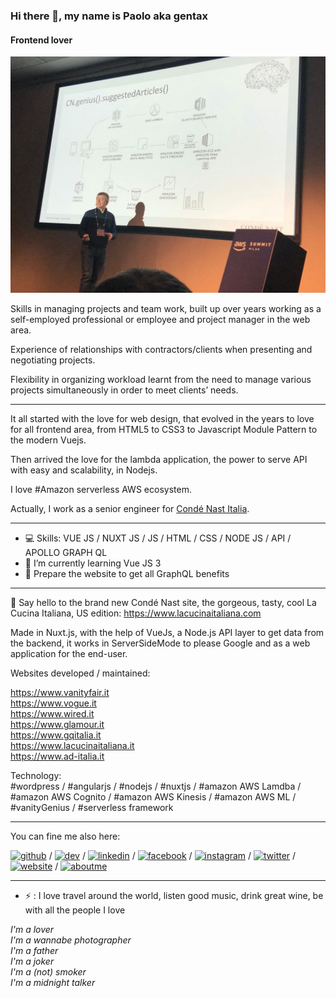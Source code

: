 ### Hi there 👋, my name is Paolo aka gentax
#### Frontend lover
![Frontend lover](https://github.com/gentax/gentax/blob/master/images/aws-summit.jpg?raw=true)

Skills in managing projects and team work, built up over years working as a self-employed professional or employee and project manager in the web area.

Experience of relationships with contractors/clients when presenting and negotiating projects.

Flexibility in organizing workload learnt from the need to manage various projects simultaneously in order to meet clients’ needs.

---

It all started with the love for web design, that evolved in the years to love for all frontend area, from HTML5 to CSS3 to Javascript Module Pattern to the modern Vuejs.

Then arrived the love for the lambda application, the power to serve API with easy and scalability, in Nodejs.

I love #Amazon serverless AWS ecosystem.

Actually, I work as a senior engineer for [Condé Nast Italia](https://www.condenast.it).

--- 

- :computer: Skills: VUE JS / NUXT JS / JS / HTML / CSS / NODE JS / API / APOLLO GRAPH QL 
- 🌱 I’m currently learning Vue JS 3 
- 🌱 Prepare the website to get all GraphQL benefits 

---

🔭 Say hello to the brand new Condé Nast site, the gorgeous, tasty, cool La Cucina Italiana, US edition:
https://www.lacucinaitaliana.com

Made in Nuxt.js, with the help of VueJs, a Node.js API layer to get data from the backend, it works in ServerSideMode to please Google and as a web application for the end-user.

Websites developed / maintained:

https://www.vanityfair.it  
https://www.vogue.it  
https://www.wired.it  
https://www.glamour.it  
https://www.gqitalia.it  
https://www.lacucinaitaliana.it  
https://www.ad-italia.it  

Technology:  
#wordpress / #angularjs / #nodejs / #nuxtjs / #amazon AWS Lamdba / #amazon AWS Cognito / #amazon AWS Kinesis / #amazon AWS ML / #vanityGenius / #serverless framework

---

You can fine me also here:  

[<img src='https://cdn.jsdelivr.net/npm/simple-icons@3.0.1/icons/github.svg' alt='github' height='30'>](https://github.com/gentax) / [<img src='https://cdn.jsdelivr.net/npm/simple-icons@3.0.1/icons/dev-dot-to.svg' alt='dev' height='30'>](https://dev.to/gentax) / [<img src='https://cdn.jsdelivr.net/npm/simple-icons@3.0.1/icons/linkedin.svg' alt='linkedin' height='30'>](https://www.linkedin.com/in/paologenta/) / [<img src='https://cdn.jsdelivr.net/npm/simple-icons@3.0.1/icons/facebook.svg' alt='facebook' height='30'>](https://www.facebook.com/gentax) / [<img src='https://cdn.jsdelivr.net/npm/simple-icons@3.0.1/icons/instagram.svg' alt='instagram' height='30'>](https://www.instagram.com/paologentax/) / [<img src='https://cdn.jsdelivr.net/npm/simple-icons@3.0.1/icons/twitter.svg' alt='twitter' height='30'>](https://twitter.com/gentax) / [<img src='https://cdn.jsdelivr.net/npm/simple-icons@3.0.1/icons/icloud.svg' alt='website' height='30'>](http://www.gentax.it) / [<img src='https://cdn.jsdelivr.net/npm/simple-icons@3.0.1/icons/about-dot-me.svg' alt='aboutme' height='30'>](https://about.me/paologenta/)

--- 

- ⚡ : I love travel around the world, listen good music, drink great wine, be with all the people I love

_I'm a lover_  
_I'm a wannabe photographer_  
_I'm a father_  
_I'm a joker_  
_I'm a (not) smoker_  
_I'm a midnight talker_
